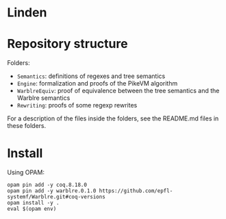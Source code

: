 Linden
======

# Repository structure

Folders:
- `Semantics`: definitions of regexes and tree semantics
- `Engine`: formalization and proofs of the PikeVM algorithm
- `WarblreEquiv`: proof of equivalence between the tree semantics and the Warblre semantics
- `Rewriting`: proofs of some regexp rewrites

For a description of the files inside the folders, see the README.md files in these folders.

# Install

Using OPAM:

```
opam pin add -y coq.8.18.0
opam pin add -y warblre.0.1.0 https://github.com/epfl-systemf/Warblre.git#coq-versions
opam install -y .
eval $(opam env)
```
